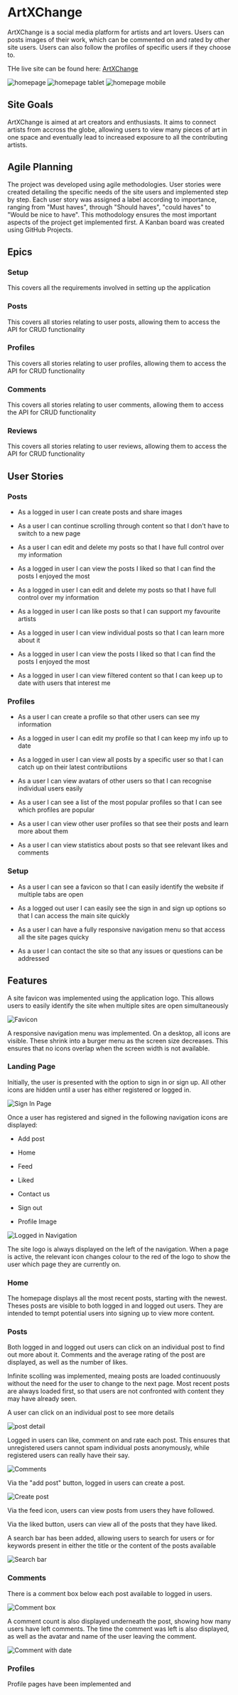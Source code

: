 # ArtXChange

ArtXChange is a social media platform for artists and art lovers. Users can posts images of their work, which can be commented on and rated by other site users. Users can also follow the profiles of specific users if they choose to. 

THe live site can be found here: [ArtXChange](https://pp5-frontend-4b5821b7dc88.herokuapp.com/)



![homepage](../pp5-frontend/src/assets/screenshots/Homepage%20Desktop.png)
![homepage tablet](../pp5-frontend/src/assets/screenshots/Homepage%20Tablet.png)
![homepage mobile](../pp5-frontend/src/assets/screenshots/Screenshot%20mobile.png)


## Site Goals

ArtXChange is aimed at art creators and enthusiasts. It aims to connect artists from accross the globe, allowing users to view many pieces of art in one space and eventually lead to increased exposure to all the contributing artists.


## Agile Planning

The project was developed using agile methodologies. User stories were created detailing the specific needs of the site users and implemented step by step. Each user story was assigned a label according to importance, ranging from "Must haves", through "Should haves", "could haves" to "Would be nice to have". This mothodology ensures the most important aspects of the project get implemented first. 
A Kanban board was created using GitHub Projects.


## Epics

### Setup

This covers all the requirements involved in setting up the application

### Posts

This covers all stories relating to user posts, allowing them to access the API for CRUD functionality

### Profiles

This covers all stories relating to user profiles, allowing them to access the API for CRUD functionality

### Comments

This covers all stories relating to user comments, allowing them to access the API for CRUD functionality

### Reviews

This covers all stories relating to user reviews, allowing them to access the API for CRUD functionality


## User Stories

### Posts

- As a logged in user I can create posts and share images

- As a user I can continue scrolling through content so that I don't have to switch to a new page

- As a user I can edit and delete my posts so that I have full control over my information

- As a logged in user I can view the posts I liked so that I can find the posts I enjoyed the most

- As a logged in user I can edit and delete my posts so that I have full control over my information

- As a logged in user I can like posts so that I can support my favourite artists

- As a logged in user I can view individual posts so that I can learn more about it

- As a logged in user I can view the posts I liked so that I can find the posts I enjoyed the most

- As a logged in user I can view filtered content so that I can keep up to date with users that interest me

### Profiles

- As a user I can create a profile so that other users can see my information

- As a logged in user I can edit my profile so that I can keep my info up to date

- As a logged in user I can view all posts by a specific user so that I can catch up on their latest contributiions

- As a user I can view avatars of other users so that I can recognise individual users easily

- As a user I can see a list of the most popular profiles so that I can see which profiles are popular

- As a user I can view other user profiles so that see their posts and learn more about them

- As a user I can view statistics about posts so that see relevant likes and comments

### Setup

- As a user I can see a favicon  so that I can easily identify the website if multiple tabs are open

- As a logged out user I can easily see the sign in and sign up options so that I can access the main site quickly

- As a user I can have a fully responsive navigation menu so that access all the site pages quicky

- As a user I can contact the site so that any issues or questions can be addressed



## Features

A site favicon was implemented using the application logo. This allows users to easily identify the site when multiple sites are open simultaneously

![Favicon](../pp5-frontend/src/assets/screenshots/Favicon.png)

A responsive navigation menu was implemented. On a desktop, all icons are visible. These shrink into a burger menu as the screen size decreases. This ensures that no icons overlap when the screen width is not available.

### Landing Page

Initially, the user is presented with the option to sign in or sign up. All other icons are hidden until a user has either registered or logged in.

![Sign In Page](../pp5-frontend/src/assets/screenshots/Sign%20in%20Page.png)

Once a user has registered and signed in the following navigation icons are displayed:

- Add post

- Home

- Feed

- Liked

- Contact us

- Sign out

- Profile Image

![Logged in Navigation](../pp5-frontend/src/assets/screenshots/Logged%20in%20nav.png)

The site logo is always displayed on the left of the navigation. When a page is active, the relevant icon changes colour to the red of the logo to show the user which page they are currently on. 


### Home

The homepage displays all the most recent posts, starting with the newest. Theses posts are visible to both logged in and logged out users. They are intended to tempt potential users into signing up to view more content. 

### Posts

Both logged in and logged out users can click on an individual post to find out more about it. Comments and the average rating of the post are displayed, as well as the number of likes. 

Infinite scolling was implemented, meaing posts are loaded continuously without the need for the user to change to the next page. Most recent posts are always loaded first,  so that users are not confronted with content they may have already seen. 

A user can click on an individual post to see more details

![post detail](../pp5-frontend/src/assets/screenshots/post%20detail.png)

Logged in users can like, comment on and rate each post. This ensures that unregistered users cannot spam individual posts anonymously, while registered users can really have their say.


![Comments](../pp5-frontend/src/assets/screenshots/Comments%20example.png)

Via the "add post" button, logged in users can create a post.

![Create post](../pp5-frontend/src/assets/screenshots/Create%20post.png)


Via the feed icon, users can view posts from users they have followed. 

Via the liked button, users can view all of the posts that they have liked.

A search bar has been added, allowing users to search for users or for keywords present in either the title or the content of the posts available

![Search bar](../pp5-frontend/src/assets/screenshots/Search%20bar.png)


### Comments

There is a comment box below each post available to logged in users. 

![Comment box](../pp5-frontend/src/assets/screenshots/my%20comment.png)

A comment count is also displayed underneath the post, showing how many users have left comments. The time the comment was left is also displayed, as well as the avatar and name of the user leaving the comment. 

![Comment with date](../pp5-frontend/src/assets/screenshots/comment%20with%20date.png)

### Profiles

Profile pages have been implemented and 